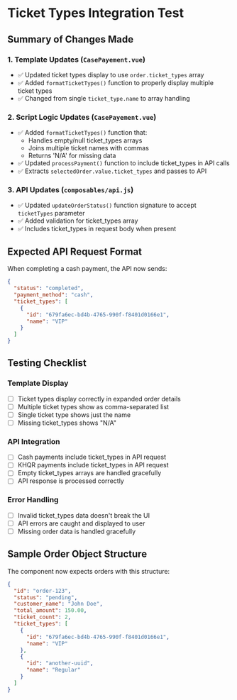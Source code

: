 # Ticket Types Integration Test

## Summary of Changes Made

### 1. Template Updates (`CasePayement.vue`)
- ✅ Updated ticket types display to use `order.ticket_types` array
- ✅ Added `formatTicketTypes()` function to properly display multiple ticket types
- ✅ Changed from single `ticket_type.name` to array handling

### 2. Script Logic Updates (`CasePayement.vue`)
- ✅ Added `formatTicketTypes()` function that:
  - Handles empty/null ticket_types arrays
  - Joins multiple ticket names with commas
  - Returns 'N/A' for missing data
- ✅ Updated `processPayment()` function to include ticket_types in API calls
- ✅ Extracts `selectedOrder.value.ticket_types` and passes to API

### 3. API Updates (`composables/api.js`)
- ✅ Updated `updateOrderStatus()` function signature to accept `ticketTypes` parameter
- ✅ Added validation for ticket_types array
- ✅ Includes ticket_types in request body when present

## Expected API Request Format

When completing a cash payment, the API now sends:

```json
{
  "status": "completed",
  "payment_method": "cash",
  "ticket_types": [
    {
      "id": "679fa6ec-bd4b-4765-990f-f8401d0166e1",
      "name": "VIP"
    }
  ]
}
```

## Testing Checklist

### Template Display
- [ ] Ticket types display correctly in expanded order details
- [ ] Multiple ticket types show as comma-separated list
- [ ] Single ticket type shows just the name
- [ ] Missing ticket_types shows "N/A"

### API Integration  
- [ ] Cash payments include ticket_types in API request
- [ ] KHQR payments include ticket_types in API request
- [ ] Empty ticket_types arrays are handled gracefully
- [ ] API response is processed correctly

### Error Handling
- [ ] Invalid ticket_types data doesn't break the UI
- [ ] API errors are caught and displayed to user
- [ ] Missing order data is handled gracefully

## Sample Order Object Structure

The component now expects orders with this structure:

```json
{
  "id": "order-123",
  "status": "pending",
  "customer_name": "John Doe",
  "total_amount": 150.00,
  "ticket_count": 2,
  "ticket_types": [
    {
      "id": "679fa6ec-bd4b-4765-990f-f8401d0166e1", 
      "name": "VIP"
    },
    {
      "id": "another-uuid",
      "name": "Regular"
    }
  ]
}
```